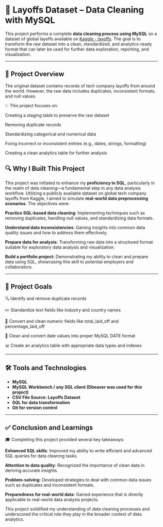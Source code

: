# 🧹 Layoffs Dataset – Data Cleaning with MySQL

This project performs a complete **data cleaning process using MySQL** on a dataset of global layoffs available on [Kaggle - layoffs](https://www.kaggle.com/datasets/swaptr/layoffs-2022). The goal is to transform the raw dataset into a clean, standardized, and analytics-ready format that can later be used for further data exploration, reporting, and visualization.

---

## 📌 Project Overview

The original dataset contains records of tech company layoffs from around the world. However, the raw data includes duplicates, inconsistent formats, and null values.

✨ This project focuses on:

Creating a staging table to preserve the raw dataset

Removing duplicate records

Standardizing categorical and numerical data

Fixing incorrect or inconsistent entries (e.g., dates, strings, formatting)

Creating a clean analytics table for further analysis

## 🔍 Why I Built This Project
This project was initiated to enhance my **proficiency in SQL**, particularly in the realm of data cleaning—a fundamental step in any data analysis workflow. Utilizing a publicly available dataset on global tech company layoffs from Kaggle, I aimed to simulate **real-world data preprocessing scenarios**. The objectives were:

**Practice SQL-based data cleaning**: Implementing techniques such as removing duplicates, handling null values, and standardizing data formats.

**Understand data inconsistencies**: Gaining insights into common data quality issues and how to address them effectively.

**Prepare data for analysis**: Transforming raw data into a structured format suitable for exploratory data analysis and visualization.

**Build a portfolio project**: Demonstrating my ability to clean and prepare data using SQL, showcasing this skill to potential employers and collaborators.

---

## 🎯 Project Goals

🔍 Identify and remove duplicate records

✏️ Standardize text fields like industry and country names

🔢 Convert and clean numeric fields like total_laid_off and percentage_laid_off

📆 Clean and convert date values into proper MySQL DATE format

📊 Create an analytics table with appropriate data types and indexes

---

## 🛠 Tools and Technologies

- **MySQL**
- **MySQL Workbench / any SQL client (Dbeaver was used for this project)**
- **CSV File Source: Layoffs Dataset**
- **SQL for data transformation**
- **Git for version control**
  
---

## ✅ Conclusion and Learnings

🎓 Completing this project provided several key takeaways:

**Enhanced SQL skills**: Improved my ability to write efficient and advanced SQL queries for data cleaning tasks.

**Attention to data quality**: Recognized the importance of clean data in deriving accurate insights.

**Problem-solving**: Developed strategies to deal with common data issues such as duplicates and inconsistent formats.

**Preparedness for real-world data**: Gained experience that is directly applicable to real-world data analysis projects.

This project solidified my understanding of data cleaning processes and underscored the critical role they play in the broader context of data analytics.
